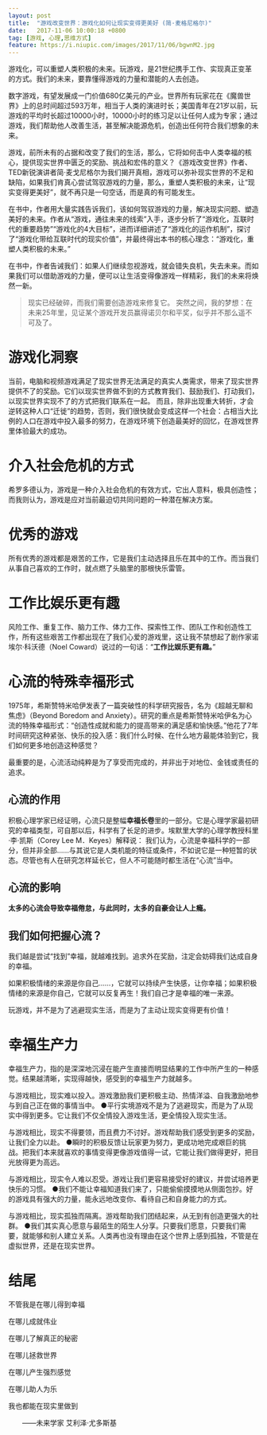 ```yaml
---
layout: post
title:  "游戏改变世界：游戏化如何让现实变得更美好 (简·麦格尼格尔)"
date:   2017-11-06 10:00:18 +0800
tag: [游戏, 心理,思维方式]
feature: https://i.niupic.com/images/2017/11/06/bgwnM2.jpg
---
```


游戏化，可以重塑人类积极的未来。玩游戏，是21世纪携手工作、实现真正变革的方式。我们的未来，要靠懂得游戏的力量和潜能的人去创造。

数字游戏，有望发展成一门价值680亿美元的产业。世界所有玩家花在《魔兽世界》上的总时间超过593万年，相当于人类的演进时长；美国青年在21岁以前，玩游戏的平均时长超过10000小时，10000小时的练习足以让任何人成为专家；通过游戏，我们帮助他人改善生活，甚至解决能源危机，创造出任何符合我们想象的未来。

游戏，前所未有的占据和改变了我们的生活，那么，它将如何击中人类幸福的核心，提供现实世界中匮乏的奖励、挑战和宏伟的意义？《游戏改变世界》作者、TED新锐演讲者简·麦戈尼格尔为我们揭开真相，游戏可以弥补现实世界的不足和缺陷，如果我们肯真心尝试驾驭游戏的力量，那么，重塑人类积极的未来，让“现实变得更美好”，就不再只是一句空话，而是真的有可能发生。

在书中，作者用大量实践告诉我们，该如何驾驭游戏的力量，解决现实问题、塑造美好的未来。作者从“游戏，通往未来的线索”入手，逐步分析了“游戏化，互联时代的重要趋势”“游戏化的4大目标”，进而详细讲述了“游戏化的运作机制”，探讨了“游戏化带给互联时代的现实价值”，并最终得出本书的核心理念：“游戏化，重塑人类积极的未来。”

在书中，作者告诫我们：如果人们继续忽视游戏，就会错失良机，失去未来。而如果我们可以借助游戏的力量，便可以让生活变得像游戏一样精彩，我们的未来将焕然一新。

> 现实已经破碎，而我们需要创造游戏来修复它。
> 突然之间，我的梦想：在未来25年里，见证某个游戏开发员赢得诺贝尔和平奖，似乎并不那么遥不可及了。

# 游戏化洞察

当前，电脑和视频游戏满足了现实世界无法满足的真实人类需求，带来了现实世界提供不了的奖励。它们以现实世界做不到的方式教育我们、鼓励我们、打动我们，以现实世界实现不了的方式把我们联系在一起。 而且，除非出现重大转折，才会逆转这种人口“迁徙”的趋势，否则，我们很快就会变成这样一个社会：占相当大比例的人口在游戏中投入最多的努力，在游戏环境下创造最美好的回忆，在游戏世界里体验最大的成功。

# 介入社会危机的方式

希罗多德认为，游戏是一种介入社会危机的有效方式，它出人意料，极具创造性；而我则认为，游戏是应对当前最迫切共同问题的一种潜在解决方案。

# 优秀的游戏

所有优秀的游戏都是艰苦的工作，它是我们主动选择且乐在其中的工作。而当我们从事自己喜欢的工作时，就点燃了头脑里的那根快乐雷管。

# 工作比娱乐更有趣

风险工作、重复工作、脑力工作、体力工作、探索性工作、团队工作和创造性工作，所有这些艰苦工作都出现在了我们心爱的游戏里，这让我不禁想起了剧作家诺埃尔·科沃德（Noel Coward）说过的一句话：“**工作比娱乐更有趣。**”

# 心流的特殊幸福形式

1975年，希斯赞特米哈伊发表了一篇突破性的科学研究报告，名为《超越无聊和焦虑》（Beyond Boredom and Anxiety）。研究的重点是希斯赞特米哈伊名为心流的特殊幸福形式：“创造性成就和能力的提高带来的满足感和愉快感。”他花了7年时间研究这种紧张、快乐的投入感：我们什么时候、在什么地方最能体验到它，我们如何更多地创造这种感觉？

最重要的是，心流活动纯粹是为了享受而完成的，并非出于对地位、金钱或责任的追求。

## 心流的作用

积极心理学家已经证明，心流只是整幅**幸福长卷**里的一部分。它是心理学家最初研究的幸福类型，可自那以后，科学有了长足的进步。埃默里大学的心理学教授科里·李·凯斯（Corey Lee M．Keyes）解释说： 我们认为，心流是幸福科学的一部分，但并非全部……与其说它是人类机能的特征或条件，不如说它是一种短暂的状态。尽管也有人在研究怎样延长它，但人不可能随时都生活在“心流”当中。

## 心流的影响

**太多的心流会导致幸福倦怠，与此同时，太多的自豪会让人上瘾。**

## 我们如何把握心流？

我们越是尝试“找到”幸福，就越难找到。追求外在奖励，注定会妨碍我们达成自身的幸福。

如果积极情绪的来源是你自己……，它就可以持续产生快感，让你幸福；如果积极情绪的来源是你自己，它就可以反复再生！我们自己才是幸福的唯一来源。

玩游戏，并不是为了逃避现实生活，而是为了主动让现实变得更有价值！

# 幸福生产力

幸福生产力，指的是深深地沉浸在能产生直接而明显结果的工作中所产生的一种感觉。结果越清晰，实现得越快，感受到的幸福生产力就越多。

与游戏相比，现实难以投入。游戏激励我们更积极主动、热情洋溢、自我激励地参与到自己正在做的事情当中。 ●平行实境游戏不是为了逃避现实，而是为了从现实中得到更多。它让我们不仅全情投入游戏生活，更全情投入现实生活。

与游戏相比，现实不得要领，而且费力不讨好。游戏帮助我们感受到更多的奖励，让我们全力以赴。 ●瞬时的积极反馈让玩家更为努力，更成功地完成艰巨的挑战。把我们本来就喜欢的事情变得更像游戏值得一试，它能让我们做得更好，把目光放得更为高远。

与游戏相比，现实令人难以忍受。游戏让我们更容易接受好的建议，并尝试培养更快乐的习惯。 ●我们不能让幸福知道我们来了，只能偷偷摸摸地从侧面包抄。好的游戏具有强大的力量，能永远地改变你、看待自己和自身能力的方式。

与游戏相比，现实孤独而隔离。游戏帮助我们团结起来，从无到有创造更强大的社群。 ●我们其实真心愿意与最陌生的陌生人分享。只要我们愿意，只要我们需要，就能够和别人建立关系。人类再也没有理由在这个世界上感到孤独，不管是在虚拟世界，还是在现实世界。

# 结尾

不管我是在哪儿得到幸福 

在哪儿成就伟业 

在哪儿了解真正的秘密 

在哪儿拯救世界 

在哪儿产生强烈感觉 

在哪儿助人为乐 

我也都能在现实里做到 

　　——未来学家 艾利泽·尤多斯基
